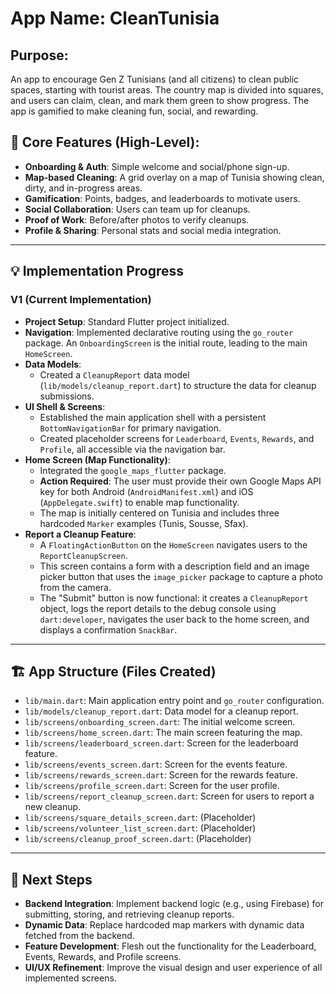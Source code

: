 # App Name: CleanTunisia

## Purpose:
An app to encourage Gen Z Tunisians (and all citizens) to clean public spaces, starting with tourist areas. The country map is divided into squares, and users can claim, clean, and mark them green to show progress. The app is gamified to make cleaning fun, social, and rewarding.

## 🔑 Core Features (High-Level):

*   **Onboarding & Auth**: Simple welcome and social/phone sign-up.
*   **Map-based Cleaning**: A grid overlay on a map of Tunisia showing clean, dirty, and in-progress areas.
*   **Gamification**: Points, badges, and leaderboards to motivate users.
*   **Social Collaboration**: Users can team up for cleanups.
*   **Proof of Work**: Before/after photos to verify cleanups.
*   **Profile & Sharing**: Personal stats and social media integration.

---

## 💡 Implementation Progress

### V1 (Current Implementation)

*   **Project Setup**: Standard Flutter project initialized.
*   **Navigation**: Implemented declarative routing using the `go_router` package. An `OnboardingScreen` is the initial route, leading to the main `HomeScreen`.
*   **Data Models**:
    *   Created a `CleanupReport` data model (`lib/models/cleanup_report.dart`) to structure the data for cleanup submissions.
*   **UI Shell & Screens**:
    *   Established the main application shell with a persistent `BottomNavigationBar` for primary navigation.
    *   Created placeholder screens for `Leaderboard`, `Events`, `Rewards`, and `Profile`, all accessible via the navigation bar.
*   **Home Screen (Map Functionality)**:
    *   Integrated the `google_maps_flutter` package.
    *   **Action Required**: The user must provide their own Google Maps API key for both Android (`AndroidManifest.xml`) and iOS (`AppDelegate.swift`) to enable map functionality.
    *   The map is initially centered on Tunisia and includes three hardcoded `Marker` examples (Tunis, Sousse, Sfax).
*   **Report a Cleanup Feature**:
    *   A `FloatingActionButton` on the `HomeScreen` navigates users to the `ReportCleanupScreen`.
    *   This screen contains a form with a description field and an image picker button that uses the `image_picker` package to capture a photo from the camera.
    *   The "Submit" button is now functional: it creates a `CleanupReport` object, logs the report details to the debug console using `dart:developer`, navigates the user back to the home screen, and displays a confirmation `SnackBar`.

---

## 🏗️ App Structure (Files Created)

*   `lib/main.dart`: Main application entry point and `go_router` configuration.
*   `lib/models/cleanup_report.dart`: Data model for a cleanup report.
*   `lib/screens/onboarding_screen.dart`: The initial welcome screen.
*   `lib/screens/home_screen.dart`: The main screen featuring the map.
*   `lib/screens/leaderboard_screen.dart`: Screen for the leaderboard feature.
*   `lib/screens/events_screen.dart`: Screen for the events feature.
*   `lib/screens/rewards_screen.dart`: Screen for the rewards feature.
*   `lib/screens/profile_screen.dart`: Screen for the user profile.
*   `lib/screens/report_cleanup_screen.dart`: Screen for users to report a new cleanup.
*   `lib/screens/square_details_screen.dart`: (Placeholder)
*   `lib/screens/volunteer_list_screen.dart`: (Placeholder)
*   `lib/screens/cleanup_proof_screen.dart`: (Placeholder)

---

## 🚀 Next Steps

*   **Backend Integration**: Implement backend logic (e.g., using Firebase) for submitting, storing, and retrieving cleanup reports.
*   **Dynamic Data**: Replace hardcoded map markers with dynamic data fetched from the backend.
*   **Feature Development**: Flesh out the functionality for the Leaderboard, Events, Rewards, and Profile screens.
*   **UI/UX Refinement**: Improve the visual design and user experience of all implemented screens.
